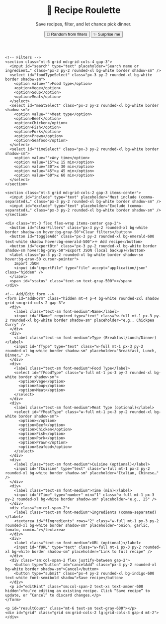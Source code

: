 <html lang="en">
<head>
  <meta charset="UTF-8" />
  <meta name="viewport" content="width=device-width, initial-scale=1.0" />
  <title>Recipe Roulette • Pick What to Cook</title>
  <script src="https://cdn.tailwindcss.com"></script>
  <style>
    .line-clamp-3 { display: -webkit-box; -webkit-line-clamp: 3; -webkit-box-orient: vertical; overflow: hidden; }
    .flash { animation: flash 1.1s ease-out; }
    @keyframes flash { 0% { box-shadow: 0 0 0 0 rgba(59,130,246,.6);} 100% { box-shadow: 0 0 0 14px rgba(59,130,246,0);} }
    input:focus, select:focus, textarea:focus { outline: none; box-shadow: 0 0 0 3px rgba(59,130,246,.35); }
  </style>
</head>
<body class="bg-gray-50 text-gray-900 min-h-screen">
  <div class="max-w-7xl mx-auto p-4 sm:p-8">
    <header class="flex flex-col sm:flex-row sm:items-center sm:justify-between gap-4">
      <div>
        <h1 class="text-2xl sm:text-3xl font-extrabold tracking-tight">🍳 Recipe Roulette</h1>
        <p class="text-gray-600">Save recipes, filter, and let chance pick dinner.</p>
      </div>
      <div class="flex flex-wrap gap-2">
        <button id="btnRandom" class="px-4 py-2 rounded-xl bg-indigo-600 text-white font-semibold shadow hover:bg-indigo-500 active:scale-[.98]">🎲 Random from filters</button>
        <button id="btnSurprise" class="px-4 py-2 rounded-xl bg-white border shadow-sm font-semibold hover:bg-gray-50">✨ Surprise me</button>
      </div>
    </header>

    <!-- Filters -->
    <section class="mt-6 grid md:grid-cols-4 gap-3">
      <input id="search" type="text" placeholder="Search name or ingredient…" class="px-3 py-2 rounded-xl bg-white border shadow-sm" />
      <select id="foodTypeSelect" class="px-3 py-2 rounded-xl bg-white border shadow-sm">
        <option value="">Food type</option>
        <option>Vege</option>
        <option>Soup</option>
        <option>Meat</option>
      </select>
      <select id="meatSelect" class="px-3 py-2 rounded-xl bg-white border shadow-sm">
        <option value="">Meat type</option>
        <option>Beef</option>
        <option>Chicken</option>
        <option>Fish</option>
        <option>Pork</option>
        <option>Prawn</option>
        <option>Seafood</option>
      </select>
      <select id="timeSelect" class="px-3 py-2 rounded-xl bg-white border shadow-sm">
        <option value="">Any time</option>
        <option value="15">≤ 15 min</option>
        <option value="30">≤ 30 min</option>
        <option value="45">≤ 45 min</option>
        <option value="60">≤ 60 min</option>
      </select>
    </section>

    <section class="mt-3 grid md:grid-cols-2 gap-3 items-center">
      <input id="include" type="text" placeholder="Must include (comma-separated)…" class="px-3 py-2 rounded-xl bg-white border shadow-sm" />
      <input id="exclude" type="text" placeholder="Exclude (comma-separated)…" class="px-3 py-2 rounded-xl bg-white border shadow-sm" />
    </section>

    <div class="mt-3 flex flex-wrap items-center gap-2">
      <button id="clearFilters" class="px-3 py-2 rounded-xl bg-white border shadow-sm hover:bg-gray-50">Clear filters</button>
      <button id="toggleAdd" class="px-3 py-2 rounded-xl bg-emerald-600 text-white shadow hover:bg-emerald-500">＋ Add recipe</button>
      <button id="exportBtn" class="px-3 py-2 rounded-xl bg-white border shadow-sm hover:bg-gray-50">Export JSON (local backup)</button>
      <label class="px-3 py-2 rounded-xl bg-white border shadow-sm hover:bg-gray-50 cursor-pointer">
        Import JSON
        <input id="importFile" type="file" accept="application/json" class="hidden" />
      </label>
      <span id="status" class="text-sm text-gray-500"></span>
    </div>

    <!-- Add/Edit form -->
    <form id="addForm" class="hidden mt-4 p-4 bg-white rounded-2xl shadow grid sm:grid-cols-2 gap-3">
      <div>
        <label class="text-sm font-medium">Name</label>
        <input id="fName" required type="text" class="w-full mt-1 px-3 py-2 rounded-xl bg-white border shadow-sm" placeholder="e.g., Chickpea Curry" />
      </div>
      <div>
        <label class="text-sm font-medium">Type (Breakfast/Lunch/Dinner)</label>
        <input id="fType" type="text" class="w-full mt-1 px-3 py-2 rounded-xl bg-white border shadow-sm" placeholder="Breakfast, Lunch, Dinner…" />
      </div>
      <div>
        <label class="text-sm font-medium">Food Type</label>
        <select id="fFoodType" class="w-full mt-1 px-3 py-2 rounded-xl bg-white border shadow-sm">
          <option>Vege</option>
          <option>Soup</option>
          <option>Meat</option>
        </select>
      </div>
      <div>
        <label class="text-sm font-medium">Meat Type (optional)</label>
        <select id="fMeatType" class="w-full mt-1 px-3 py-2 rounded-xl bg-white border shadow-sm">
          <option></option>
          <option>Beef</option>
          <option>Chicken</option>
          <option>Fish</option>
          <option>Pork</option>
          <option>Prawn</option>
          <option>Seafood</option>
        </select>
      </div>
      <div>
        <label class="text-sm font-medium">Cuisine (optional)</label>
        <input id="fCuisine" type="text" class="w-full mt-1 px-3 py-2 rounded-xl bg-white border shadow-sm" placeholder="Italian, Chinese…" />
      </div>
      <div>
        <label class="text-sm font-medium">Time (min)</label>
        <input id="fTime" type="number" min="1" class="w-full mt-1 px-3 py-2 rounded-xl bg-white border shadow-sm" placeholder="e.g., 25" />
      </div>
      <div class="sm:col-span-2">
        <label class="text-sm font-medium">Ingredients (comma-separated)</label>
        <textarea id="fIngredients" rows="2" class="w-full mt-1 px-3 py-2 rounded-xl bg-white border shadow-sm" placeholder="onion, garlic, tomato, cumin…"></textarea>
      </div>
      <div>
        <label class="text-sm font-medium">URL (optional)</label>
        <input id="fURL" type="text" class="w-full mt-1 px-3 py-2 rounded-xl bg-white border shadow-sm" placeholder="Link to full recipe" />
      </div>
      <div class="sm:col-span-2 flex justify-between gap-2">
        <button type="button" id="cancelAdd" class="px-4 py-2 rounded-xl bg-white border shadow-sm">Cancel</button>
        <button type="submit" class="px-4 py-2 rounded-xl bg-indigo-600 text-white font-semibold shadow">Save recipe</button>
      </div>
      <p id="editHint" class="sm:col-span-2 text-xs text-amber-600 hidden">You’re editing an existing recipe. Click “Save recipe” to update, or “Cancel” to discard changes.</p>
    </form>

    <p id="resultCount" class="mt-6 text-sm text-gray-600"></p>
    <div id="grid" class="grid sm:grid-cols-2 lg:grid-cols-3 gap-4 mt-2"></div>
  </div>

  <template id="cardTemplate">
    <div class="bg-white rounded-2xl shadow p-4 flex flex-col gap-3 border border-transparent">
      <div class="flex items-start justify-between gap-3">
        <h3 class="title font-semibold text-lg leading-tight"></h3>
        <span class="badge text-xs px-2 py-1 rounded-full bg-gray-100 text-gray-600"></span>
      </div>
      <p class="desc text-sm text-gray-600 line-clamp-3"></p>
      <div class="tags flex flex-wrap gap-2 text-xs"></div>
      <div class="mt-auto flex items-center justify-between">
        <a class="link text-sm underline text-indigo-600 hidden" target="_blank" rel="noopener">Open recipe</a>
        <div class="flex items-center gap-3">
          <button class="edit text-xs text-indigo-600 hover:underline">Edit</button>
          <button class="remove text-xs text-red-600 hover:underline">Remove</button>
        </div>
      </div>
    </div>
  </template>

  <script>
    // ========= SETTINGS =========
    const SETTINGS = {
      MODE: 'sheets', // 'sheets' | 'local' (fallback)
      API_URL: 'https://script.google.com/macros/s/AKfycbwBWlo7_CLUJ2khUazjQa3jYRWHTmhHHC2I_DLiJmEVHjSQ-4jh-zBkYjZ5csULZW45/exec', // <-- your Web App URL
      TOKEN: 'Secretrecipe7' // simple shared-secret to block random writes
    };
    const LS_KEY = 'recipe_roulette_v5_cache';

    // ========= HELPERS =========
    const els = {
      search: document.getElementById('search'),
      foodType: document.getElementById('foodTypeSelect'),
      meatType: document.getElementById('meatSelect'),
      time: document.getElementById('timeSelect'),
      include: document.getElementById('include'),
      exclude: document.getElementById('exclude'),
      clear: document.getElementById('clearFilters'),
      grid: document.getElementById('grid'),
      count: document.getElementById('resultCount'),
      randomBtn: document.getElementById('btnRandom'),
      surpriseBtn: document.getElementById('btnSurprise'),
      status: document.getElementById('status'),
      exportBtn: document.getElementById('exportBtn'),
      importFile: document.getElementById('importFile'),
      toggleAdd: document.getElementById('toggleAdd'),
      addForm: document.getElementById('addForm'),
      cancelAdd: document.getElementById('cancelAdd'),
      fName: document.getElementById('fName'),
      fType: document.getElementById('fType'),
      fFoodType: document.getElementById('fFoodType'),
      fMeatType: document.getElementById('fMeatType'),
      fCuisine: document.getElementById('fCuisine'),
      fTime: document.getElementById('fTime'),
      fURL: document.getElementById('fURL'),
      fIngredients: document.getElementById('fIngredients'),
      cardTpl: document.getElementById('cardTemplate'),
      editHint: document.getElementById('editHint')
    };

    function status(msg, ms = 1300) {
      els.status.textContent = msg; if (!msg) return;
      setTimeout(() => { if (els.status.textContent === msg) els.status.textContent = ''; }, ms);
    }
    const parseCSV = str => (str || '').split(',').map(s => s.trim()).filter(Boolean);

    function getFilters() {
      return {
        q: (els.search.value || '').toLowerCase(),
        foodType: els.foodType.value,
        meatType: els.meatType.value,
        timeMax: Number(els.time.value) || null,
        include: parseCSV(els.include.value.toLowerCase()),
        exclude: parseCSV(els.exclude.value.toLowerCase())
      };
    }

    function matches(recipe, f) {
      const hay = (recipe.name + ' ' + (recipe.ingredients || []).join(' ')).toLowerCase();
      if (f.q && !hay.includes(f.q)) return false;
      if (f.foodType && recipe.foodType !== f.foodType) return false;
      if (f.meatType && recipe.meatType !== f.meatType) return false;
      if (f.timeMax && Number(recipe.time) > f.timeMax) return false;
      const ing = (recipe.ingredients || []).map(x => x.toLowerCase());
      if (f.include.length && !f.include.every(x => ing.includes(x))) return false;
      if (f.exclude.length && f.exclude.some(x => ing.includes(x))) return false;
      return true;
    }

    function render() {
      const f = getFilters();
      const list = state.recipes.filter(r => matches(r, f));
      els.grid.innerHTML = '';
      list.forEach((r) => {
        const card = els.cardTpl.content.firstElementChild.cloneNode(true);
        card.querySelector('.title').textContent = r.name;
        card.querySelector('.badge').textContent = `${r.time || '—'} min · ${r.foodType || '—'}${r.meatType? ' · '+r.meatType:''}`;
        const desc = `Type: ${r.type || '—'}${r.cuisine? ' · Cuisine: '+r.cuisine:''}
Ingredients: ${(r.ingredients||[]).join(', ')}`;
        card.querySelector('.desc').textContent = desc;
        if (r.url) { const link = card.querySelector('.link'); link.classList.remove('hidden'); link.href = r.url; }

        // Remove
        card.querySelector('.remove').addEventListener('click', async () => {
          if (!confirm(`Remove “${r.name}”?`)) return;
          await apiDelete(r.id);
          await refresh();
          status('Removed');
        });

        // Edit → fill the form and switch to "editing" mode
        card.querySelector('.edit').addEventListener('click', () => {
          els.fName.value = r.name || '';
          els.fType.value = r.type || '';
          els.fFoodType.value = r.foodType || '';
          els.fMeatType.value = r.meatType || '';
          els.fCuisine.value = r.cuisine || '';
          els.fTime.value = r.time || '';
          els.fIngredients.value = (r.ingredients || []).join(', ');
          els.fURL.value = r.url || '';
          state.editingId = r.id;
          els.editHint.classList.remove('hidden');
          els.addForm.classList.remove('hidden');
          els.addForm.scrollIntoView({ behavior: 'smooth', block: 'start' });
        });

        els.grid.appendChild(card);
      });
      els.count.textContent = `Showing ${list.length} recipes`;
      return list;
    }

    function randomFrom(list) {
      if (!list.length) { alert('No recipes match your filters. Try clearing some filters.'); return; }
      const idx = Math.floor(Math.random() * list.length);
      const card = els.grid.children[idx];
      if (card) { card.scrollIntoView({ behavior: 'smooth', block: 'center' }); card.classList.add('flash', 'border-indigo-400'); setTimeout(()=> card.classList.remove('flash','border-indigo-400'), 1200); }
    }

    function clearFilters() {
      els.search.value = ''; els.foodType.value = ''; els.meatType.value = ''; els.time.value = ''; els.include.value = ''; els.exclude.value='';
    }

    function csvListToArray(textarea) { return (textarea.value || '').split(',').map(x => x.trim()).filter(Boolean); }

    // ========= SIMPLE API CLIENT (Google Apps Script) =========
    async function apiList() {
      if (SETTINGS.MODE !== 'sheets') return JSON.parse(localStorage.getItem(LS_KEY) || '[]');
      const url = `${SETTINGS.API_URL}?action=list&token=${encodeURIComponent(SETTINGS.TOKEN)}`;
      const res = await fetch(url);
      if (!res.ok) throw new Error('LIST failed');
      const data = await res.json();
      return data.items || [];
    }

    async function apiAdd(item) {
      if (SETTINGS.MODE !== 'sheets') {
        const arr = JSON.parse(localStorage.getItem(LS_KEY) || '[]');
        item.id = Date.now().toString(); arr.push(item); localStorage.setItem(LS_KEY, JSON.stringify(arr));
        return { ok: true };
      }
      const res = await fetch(`${SETTINGS.API_URL}?action=add&token=${encodeURIComponent(SETTINGS.TOKEN)}`, {
        method: 'POST',
        body: JSON.stringify(item)
      });
      if (!res.ok) throw new Error('ADD failed');
      return await res.json();
    }

    // NEW: Update
    async function apiUpdate(item) {
      if (SETTINGS.MODE !== 'sheets') {
        const arr = JSON.parse(localStorage.getItem(LS_KEY) || '[]');
        const i = arr.findIndex(x => x.id === item.id);
        if (i >= 0) arr[i] = item;
        localStorage.setItem(LS_KEY, JSON.stringify(arr));
        return { ok: true };
      }
      const res = await fetch(`${SETTINGS.API_URL}?action=update&token=${encodeURIComponent(SETTINGS.TOKEN)}`, {
        method: 'POST',
        body: JSON.stringify(item)
      });
      if (!res.ok) throw new Error('UPDATE failed');
      return await res.json();
    }

    async function apiDelete(id) {
      if (SETTINGS.MODE !== 'sheets') {
        const arr = JSON.parse(localStorage.getItem(LS_KEY) || '[]').filter(x => x.id !== id);
        localStorage.setItem(LS_KEY, JSON.stringify(arr));
        return { ok: true };
      }
      const res = await fetch(`${SETTINGS.API_URL}?action=delete&token=${encodeURIComponent(SETTINGS.TOKEN)}`, {
        method: 'POST',
        body: JSON.stringify({ id })
      });
      if (!res.ok) throw new Error('DELETE failed');
      return await res.json();
    }

    // ========= STATE & BOOT =========
    const state = { recipes: [], editingId: null };

    async function refresh() {
      try {
        state.recipes = await apiList();
        localStorage.setItem(LS_KEY, JSON.stringify(state.recipes)); // cache for offline
      } catch (e) {
        // fallback to cache
        state.recipes = JSON.parse(localStorage.getItem(LS_KEY) || '[]');
        status('Offline – using local cache');
      }
      render();
    }

    // Add form handlers
    els.toggleAdd.addEventListener('click', () => {
      // If toggling while editing, keep the hint on
      const nowHidden = !els.addForm.classList.contains('hidden');
      els.addForm.classList.toggle('hidden');
      els.editHint.classList.toggle('hidden', state.editingId === null || els.addForm.classList.contains('hidden'));
    });

    els.cancelAdd.addEventListener('click', () => {
      els.addForm.classList.add('hidden');
      els.editHint.classList.add('hidden');
      state.editingId = null;
      els.addForm.reset();
    });

    els.addForm.addEventListener('submit', async (e) => {
      e.preventDefault();
      const obj = {
        id: state.editingId || undefined,
        name: els.fName.value.trim(),
        type: els.fType.value.trim(),
        foodType: els.fFoodType.value,
        meatType: els.fMeatType.value,
        cuisine: els.fCuisine.value.trim(),
        time: Number(els.fTime.value) || null,
        ingredients: csvListToArray(els.fIngredients),
        url: els.fURL.value.trim()
      };
      if (!obj.name) return alert('Please enter a recipe name.');

      if (state.editingId) {
        await apiUpdate({ ...obj, id: state.editingId });
        state.editingId = null;
        status('Updated');
      } else {
        await apiAdd(obj);
        status('Saved');
      }

      await refresh();
      e.target.reset();
      els.addForm.classList.add('hidden');
      els.editHint.classList.add('hidden');
    });

    // Import / export (local backup only)
    els.exportBtn.addEventListener('click', () => {
      const data = JSON.stringify(state.recipes, null, 2);
      const blob = new Blob([data], { type: 'application/json' });
      const a = document.createElement('a'); const ts = new Date().toISOString().slice(0,10);
      a.href = URL.createObjectURL(blob); a.download = `recipes-${ts}.json`; document.body.appendChild(a); a.click(); a.remove();
    });

    els.importFile.addEventListener('change', async (e) => {
      const file = e.target.files?.[0]; if (!file) return; const reader = new FileReader();
      reader.onload = async () => {
        try {
          const arr = JSON.parse(reader.result);
          if (!Array.isArray(arr)) throw new Error('Invalid JSON');
          for (const item of arr) {
            await apiAdd(item);
          }
          await refresh(); status('Imported');
        } catch { alert('Could not import this file. Must be an array of recipes.'); }
        e.target.value = '';
      };
      reader.readAsText(file);
    });

    // Filter events
    ['input','change'].forEach(evt => {
      [els.search, els.foodType, els.meatType, els.time, els.include, els.exclude]
        .forEach(el => el.addEventListener(evt, render));
    });

    els.clear.addEventListener('click', () => { clearFilters(); render(); });
    els.randomBtn.addEventListener('click', () => { const list = render(); randomFrom(list); });
    els.surpriseBtn.addEventListener('click', () => { clearFilters(); const list = render(); randomFrom(list); });

    // Init
    refresh();
  </script>
</body>
</html>
